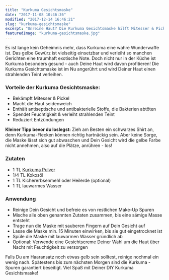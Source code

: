 ```yaml
---
title: "Kurkuma Gesichtsmaske"
date: "2017-11-08 10:46:36"
modified: "2017-12-14 16:46:21"
slug: "kurkuma-gesichtsmaske"
excerpt: "Unreine Haut? Die Kurkuma Gesichtsmaske hilft Mitesser & Pickel zu bekämpfen und verleiht Deiner Haut strahlenden Teint."
featuredImage: "kurkuma-gesichtsmaske.jpg"
---
```


Es ist lange kein Geheimnis mehr, dass Kurkuma eine wahre Wunderwaffe ist. Das gelbe Gewürz ist vielseitig einsetzbar und verleiht so manchen Gerichten eine traumhaft exotische Note. Doch nicht nur in der Küche ist Kurkuma besonders gesund - auch Deine Haut wird davon profitieren! Die Kurkuma Gesichtsmaske ist im Nu angerührt und wird Deiner Haut einen strahlenden Teint verleihen.

### Vorteile der Kurkuma Gesichtsmaske:

*   Bekämpft Mitesser & Pickel
*   Macht die Haut seidenweich
*   Enthält antiseptische und antibakterielle Stoffe, die Bakterien abtöten
*   Spendet Feuchtigkeit & verleiht strahlenden Teint
*   Reduziert Entzündungen

**Kleiner Tipp bevor du loslegst:** Zieh am Besten ein schwarzes Shirt an, denn Kurkuma-Flecken können richtig hartnäckig sein. Aber keine Sorge, die Maske lässt sich gut abwaschen und Dein Gesicht wird die gelbe Farbe nicht annehmen, also auf die Plätze, anrühren - los!

### Zutaten

*   1 TL [Kurkuma Pulver](https://shop.veganblatt.com/de-DE/sonnentor/kurkuma-gemahlen)
*   1/4 TL Kokosöl
*   1 TL Kichererbsenmehl oder Heilerde (optional)
*   1 TL lauwarmes Wasser

### Anwendung

*   Reinige Dein Gesicht und befreie es von restlichen Make-Up Spuren
*   Mische alle oben genannten Zutaten zusammen, bis eine sämige Masse entsteht
*   Trage nun die Maske mit sauberen Fingern auf Dein Gesicht auf
*   Lasse die Maske min. 15 Minuten einwirken, bis sie gut eingetrocknet ist
*   Spüle die Maske mit lauwarmen Wasser gründlich ab
*   Optional: Verwende eine Gesichtscreme Deiner Wahl um die Haut über Nacht mit Feuchtigkeit zu versorgen

Falls Du am Haaransatz noch etwas gelb sein solltest, reinige nochmal ein wenig nach. Spätestens bis zum nächsten Morgen sind die Kurkuma - Spuren garantiert beseitigt. Viel Spaß mit Deiner DIY Kurkuma Gesichtsmaske!